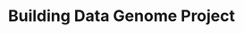 ---
title: Building Data Genome Project

description: Collaboration with [Princeton CHAOS Lab](https://chaos.princeton.edu/) – A open data set of hundreds of non-residential buildings from around the world with various temporal data mining techniques implemented
people:
  - clayton
image: img/building_data_genome.png
no-link: true
layout: project
last-updated: 2020-10-22
---